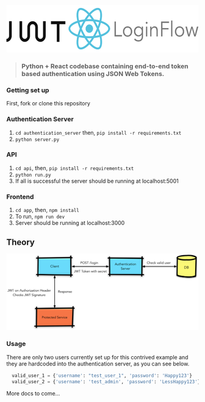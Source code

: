 <p align="center"><img src="./logo.png" height="125" /></p>

> ### Python + React codebase containing end-to-end token based authentication using JSON Web Tokens. 

### Getting set up

First, fork or clone this repository

### Authentication Server
1. ```cd authentication_server``` then, ```pip install -r requirements.txt```
2. ```python server.py```

### API
1. ```cd api```, then, ```pip install -r requirements.txt```
2. ```python run.py```
3. If all is successful the server should be running at localhost:5001

### Frontend
1. ```cd app```, then, ```npm install```
2. To run, ```npm run dev```
3. Server should be running at localhost:3000

## Theory
<img src="./JWT.png"/>

### Usage

There are only two users currently set up for this contrived example and they are hardcoded into the authentication server, as you can see below.

```python
  valid_user_1 = {'username': "test_user_1", 'password': 'Happy123'}
  valid_user_2 = {'username': 'test_admin', 'password': 'LessHappy123'}
```

More docs to come...
